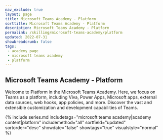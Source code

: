 ```yaml
---
nav_exclude: true
layout: page
title: Microsoft Teams Academy - Platform
sorttitle: Microsoft Teams Academy - Platform
description: Microsoft Teams Academy - Platform
permalink: /skilling/microsoft-teams-academy/platform
updated: 2022-07-31
showbreadcrumb: false
tags: 
 - academy page
 - microsoft teams academy
 - platform
---
```


## Microsoft Teams Academy - Platform

Welcome to Platform in the Microsoft Teams Academy. Here, we focus on Teams as a platform, including Viva, Power Apps, Microsoft apps, external data sources, web hooks, app policies, and more. Discover the vast and extensible customization and development capabilities of Teams.

{% include series.md 
    includetags="microsoft teams academy|academy content|platform" 
    includemethod="all" 
    sortfield="updated" sortorder="desc" showdate="false" showtags="true"
    visualstyle="normal"
%}